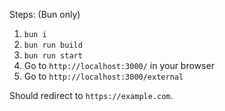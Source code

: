 Steps: (Bun only)
1. `bun i`
2. `bun run build`
3. `bun run start`
4. Go to `http://localhost:3000/` in your browser
5. Go to `http://localhost:3000/external`

Should redirect to `https://example.com`.
